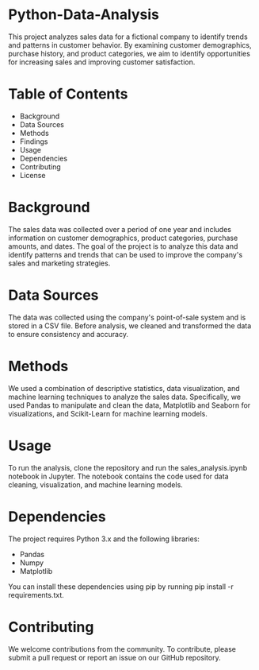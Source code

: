 # Python-Data-Analysis


This project analyzes sales data for a fictional company to identify trends and patterns in customer behavior. By examining customer demographics, purchase history, and product categories, we aim to identify opportunities for increasing sales and improving customer satisfaction.

# Table of Contents

- Background
- Data Sources
- Methods
- Findings
- Usage
- Dependencies
- Contributing
- License

# Background

The sales data was collected over a period of one year and includes information on customer demographics, product categories, purchase amounts, and dates. The goal of the project is to analyze this data and identify patterns and trends that can be used to improve the company's sales and marketing strategies.

# Data Sources

The data was collected using the company's point-of-sale system and is stored in a CSV file. Before analysis, we cleaned and transformed the data to ensure consistency and accuracy.

# Methods

We used a combination of descriptive statistics, data visualization, and machine learning techniques to analyze the sales data. Specifically, we used Pandas to manipulate and clean the data, Matplotlib and Seaborn for visualizations, and Scikit-Learn for machine learning models.

# Usage

To run the analysis, clone the repository and run the sales_analysis.ipynb notebook in Jupyter. The notebook contains the code used for data cleaning, visualization, and machine learning models.

# Dependencies

The project requires Python 3.x and the following libraries:
- Pandas
- Numpy
- Matplotlib


You can install these dependencies using pip by running pip install -r requirements.txt.

# Contributing

We welcome contributions from the community. To contribute, please submit a pull request or report an issue on our GitHub repository.
